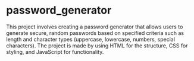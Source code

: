 # password_generator
This project involves creating a password generator that allows users to generate secure, random passwords based on specified criteria such as length and character types (uppercase, lowercase, numbers, special characters). The project is made by using HTML for the structure, CSS for styling, and JavaScript for functionality.
